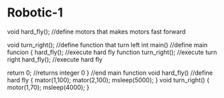 # Robotic-1

void hard_fly(); //define motors that makes motors fast forward

void turn_right(); //define function that turn left
int main() //define main funcion
{
    hard_fly(); //execute hard fly function
    turn_right(); //execute turn right
    hard_fly(); //execute hard fly

return 0; //returns integer 0
} //end main function
void hard_fly() //define hard fly
{
    mator(1,100);
	mator(2,100);
	msleep(5000);
}
void turn_right()
{
    motor(1,70);
    msleep(4000);
}
